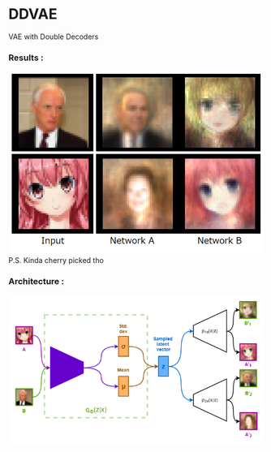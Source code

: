 # DDVAE
VAE with Double Decoders 
### Results : 
![Results](https://github.com/l3th4l/DDVAE/blob/master/images/RC2.png)
P.S. Kinda cherry picked tho 
### Architecture : 
![Architecture](https://github.com/l3th4l/DDVAE/blob/master/images/DualVAE.png)
